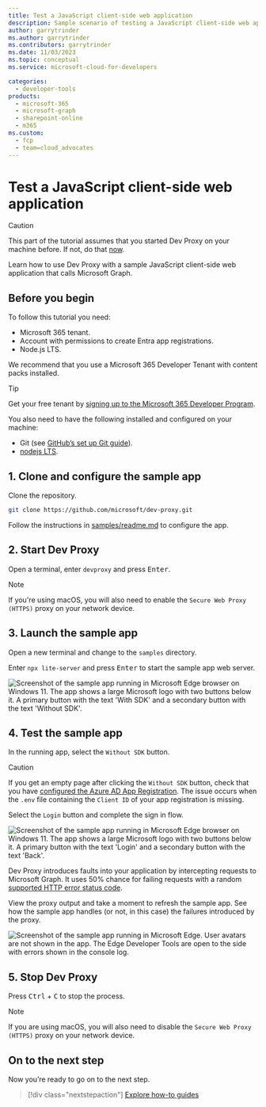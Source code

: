 ```yaml
---
title: Test a JavaScript client-side web application
description: Sample scenario of testing a JavaScript client-side web application
author: garrytrinder
ms.author: garrytrinder
ms.contributors: garrytrinder
ms.date: 11/03/2023
ms.topic: conceptual
ms.service: microsoft-cloud-for-developers

categories:
  - developer-tools
products:
  - microsoft-365
  - microsoft-graph
  - sharepoint-online
  - m365
ms.custom:
  - fcp
  - team=cloud_advocates
---
```


# Test a JavaScript client-side web application

> [!CAUTION]
> This part of the tutorial assumes that you started Dev Proxy on your machine before. If not, do that [now](./using-the-proxy-for-the-first-time.md).

Learn how to use Dev Proxy with a sample JavaScript client-side web application that calls Microsoft Graph.

## Before you begin

To follow this tutorial you need:

- Microsoft 365 tenant.
- Account with permissions to create Entra app registrations.
- Node.js LTS.

We recommend that you use a Microsoft 365 Developer Tenant with content packs installed.

> [!TIP]
> Get your free tenant by [signing up to the Microsoft 365 Developer Program](https://aka.ms/m365/).

You also need to have the following installed and configured on your machine:

- Git (see [GitHub’s set up Git guide](https://help.github.com/en/github/getting-started-with-github/set-up-git)).
- [nodejs LTS](https://nodejs.org).

## 1. Clone and configure the sample app

Clone the repository.

```sh
git clone https://github.com/microsoft/dev-proxy.git
```

Follow the instructions in [samples/readme.md](https://github.com/microsoft/dev-proxy/blob/main/samples/readme.md) to configure the app.

## 2. Start Dev Proxy

Open a terminal, enter `devproxy` and press <kbd>Enter</kbd>.

> [!NOTE]
> If you're using macOS, you will also need to enable the `Secure Web Proxy (HTTPS)` proxy on your network device.

## 3. Launch the sample app

Open a new terminal and change to the `samples` directory.

Enter `npx lite-server` and press <kbd>Enter</kbd> to start the sample app web server.

![Screenshot of the sample app running in Microsoft Edge browser on Windows 11. The app shows a large Microsoft logo with two buttons below it. A primary button with the text 'With SDK' and a secondary button with the text 'Without SDK'.](https://github.com/microsoft/dev-proxy/assets/11563347/b8652ac9-e685-4b2b-b7bf-16898a06f57b)

## 4. Test the sample app

In the running app, select the `Without SDK` button.

> [!CAUTION]
> If you get an empty page after clicking the `Without SDK` button, check that you have [configured the Azure AD App Registration](https://github.com/microsoft/dev-proxy/tree/main/samples#configure-azure-ad-app-registration). The issue occurs when the `.env` file containing the `Client ID` of your app registration is missing.

Select the `Login` button and complete the sign in flow.

![Screenshot of the sample app running in Microsoft Edge browser on Windows 11. The app shows a large Microsoft logo with two buttons below it. A primary button with the text 'Login' and a secondary button with the text 'Back'.](https://github.com/microsoft/dev-proxy/assets/11563347/216ffb03-c316-4ed7-9a63-760063853715)

Dev Proxy introduces faults into your application by intercepting requests to Microsoft Graph. It uses 50% chance for failing requests with a random [supported HTTP error status code](../technical-reference/Supported-HTTP-error-status-codes.md).

View the proxy output and take a moment to refresh the sample app. See how the sample app handles (or not, in this case) the failures introduced by the proxy.

![Screenshot of the sample app running in Microsoft Edge. User avatars are not shown in the app. The Edge Developer Tools are open to the side with errors shown in the console log.](https://github.com/microsoft/dev-proxy/assets/11563347/7be45319-be7f-4244-8443-1eb0c28fd529)

## 5. Stop Dev Proxy

Press <kbd>Ctrl</kbd> + <kbd>C</kbd> to stop the process.

> [!NOTE]
> If you are using macOS, you will also need to disable the `Secure Web Proxy (HTTPS)` proxy on your network device.

## On to the next step

Now you’re ready to go on to the next step.

> [!div class="nextstepaction"]
> [Explore how-to guides](../how-to/index.md)
